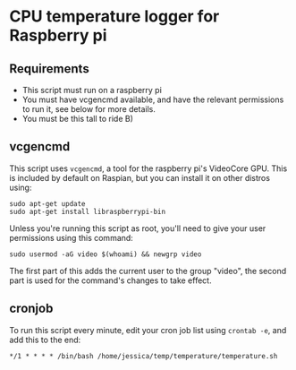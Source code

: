 # CPU temperature logger for Raspberry pi
## Requirements
- This script must run on a raspberry pi
- You must have vcgencmd available, and have the relevant permissions to run it, see below for more details.
- You must be this tall to ride B)

## vcgencmd
This script uses `vcgencmd`, a tool for the raspberry pi's VideoCore GPU. This is included by default on Raspian, but you can install it on other distros using:

```shell
sudo apt-get update
sudo apt-get install libraspberrypi-bin
```

Unless you're running this script as root, you'll need to give your user permissions using this command:

```shell
sudo usermod -aG video $(whoami) && newgrp video
```

The first part of this adds the current user to the group "video", the second part is used for the command's changes to take effect.

## cronjob
To run this script every minute, edit your cron job list using `crontab -e`, and add this to the end:

```
*/1 * * * * /bin/bash /home/jessica/temp/temperature/temperature.sh
```
